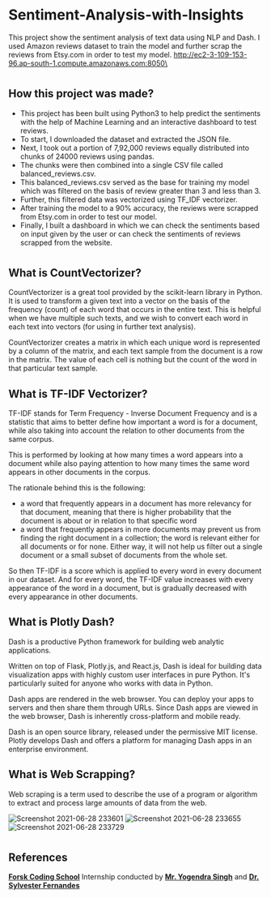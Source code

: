 # Sentiment-Analysis-with-Insights
This project show the sentiment analysis of text data using NLP and Dash. I used Amazon reviews dataset to train the model and further scrap the reviews from Etsy.com in order to test my model.
http://ec2-3-109-153-96.ap-south-1.compute.amazonaws.com:8050\

#
## How this project was made?
- This project has been built using Python3 to help predict the sentiments with the help of Machine Learning and an interactive dashboard to test reviews.
- To start, I downloaded the dataset and extracted the JSON file.
- Next, I took out a portion of 7,92,000 reviews equally distributed into chunks of 24000 reviews using pandas.
- The chunks were then combined into a single CSV file called balanced_reviews.csv.
- This balanced_reviews.csv served as the base for training my model which was filtered on the basis of review greater than 3 and less than 3.
- Further, this filtered data was vectorized using TF_IDF vectorizer.
- After training the model to a 90% accuracy, the reviews were scrapped from Etsy.com in order to test our model.
- Finally, I built a dashboard in which we can check the sentiments based on input given by the user or can check the sentiments of reviews scrapped from the website.

#
## What is CountVectorizer?
CountVectorizer is a great tool provided by the scikit-learn library in Python. It is used to transform a given text into a vector on the basis of the frequency (count) of each word that occurs in the entire text. This is helpful when we have multiple such texts, and we wish to convert each word in each text into vectors (for using in further text analysis).

CountVectorizer creates a matrix in which each unique word is represented by a column of the matrix, and each text sample from the document is a row in the matrix. The value of each cell is nothing but the count of the word in that particular text sample.

## What is TF-IDF Vectorizer?
TF-IDF stands for Term Frequency - Inverse Document Frequency and is a statistic that aims to better define how important a word is for a document, while also taking into account the relation to other documents from the same corpus.

This is performed by looking at how many times a word appears into a document while also paying attention to how many times the same word appears in other documents in the corpus.

The rationale behind this is the following:
- a word that frequently appears in a document has more relevancy for that document, meaning that there is higher probability that the document is about or in relation to that specific word
- a word that frequently appears in more documents may prevent us from finding the right document in a collection; the word is relevant either for all documents or for none. Either way, it will not help us filter out a single document or a small subset of documents from the whole set.

So then TF-IDF is a score which is applied to every word in every document in our dataset. And for every word, the TF-IDF value increases with every appearance of the word in a document, but is gradually decreased with every appearance in other documents.

## What is Plotly Dash?
Dash is a productive Python framework for building web analytic applications.

Written on top of Flask, Plotly.js, and React.js, Dash is ideal for building data visualization apps with highly custom user interfaces in pure Python. It's particularly suited for anyone who works with data in Python.

Dash apps are rendered in the web browser. You can deploy your apps to servers and then share them through URLs. Since Dash apps are viewed in the web browser, Dash is inherently cross-platform and mobile ready.

Dash is an open source library, released under the permissive MIT license. Plotly develops Dash and offers a platform for managing Dash apps in an enterprise environment.

## What is Web Scrapping?
Web scraping is a term used to describe the use of a program or algorithm to extract and process large amounts of data from the web.

![Screenshot 2021-06-28 233601](https://user-images.githubusercontent.com/56514396/126277385-29c2e98f-86fa-44eb-8e03-9bf002c2dd3d.png)
![Screenshot 2021-06-28 233655](https://user-images.githubusercontent.com/56514396/126277423-188612a1-958a-4b4a-bb35-b7bdae55ce0c.png)
![Screenshot 2021-06-28 233729](https://user-images.githubusercontent.com/56514396/126277257-010dc8fd-4b00-499b-b24f-278385d6b574.png)
#
## References
**[Forsk Coding School](http://forskcodingschool.com)** Internship conducted by **[Mr. Yogendra Singh](https://in.linkedin.com/in/yogendrasinsinwar)** and **[Dr. Sylvester Fernandes](https://in.linkedin.com/in/drsylvester)**

